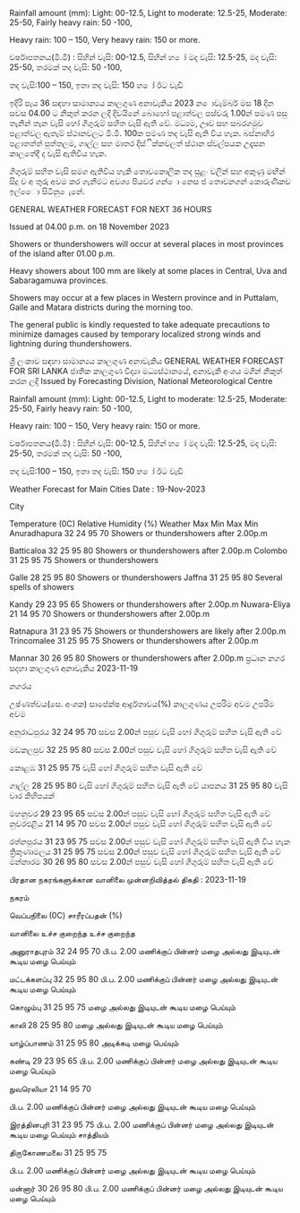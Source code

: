 Rainfall amount (mm): Light: 00-12.5, Light to moderate: 12.5-25, Moderate: 25-50, Fairly heavy rain: 50 -100,

Heavy rain: 100 – 150, Very heavy rain: 150 or more.

වර්ෂාපතනය(මි.මී) : සිහින් වැසි: 00-12.5, සිහින් හ ෝ මද වැසි: 12.5-25, මද වැසි: 25-50, තරමක් තද වැසි: 50 -100,

තද වැසි:100 – 150, ඉතා තද වැසි: 150 හ ෝ ඊට වැඩි

ඉදිරි පැය 36 සඳහා සාමාන්‍යය කාලගුණ අනාවැකිය 2023 න ොවැම්බර් මස 18 දින සවස 04.00 ට නිකුත් කරන ලදි දිවයිනේ බොහෝ පළාත්වල පස්වරු 1.00න් පමණ පසු තැනින් තැන වැසි හෝ ගිගුරුම් සහිත වැසි ඇති වේ. මධ්‍යම, ඌව සහ සබරගමුව පළාත්වල ඇතැම් ස්ථානවලට මි.මී. 100ක පමණ තද වැසි ඇති විය හැක. බස්නාහිර පළාතත්ත් පුත්තලම, ගාල්ල සහ මාතර දිස්ික්කවලත් ස්ථාන ස්වල්පයක උදෑසන කාලතේදී ද වැසි ඇතිවිය හැක.

ගිගුරුම් සහිත වැසි සමග ඇතිවිය හැකි තොවකොලික තද සුළං වලින් සහ අකුණු මඟින් සිදු ව අ තුරු අවම කර ගැනීමට අවශ්‍ය පියවර ගන් ො නෙස ජ තොවනගන් කොරුණිකව ඉල්ෙො සිටිනු ෙැනේ.

GENERAL WEATHER FORECAST FOR NEXT 36 HOURS

Issued at 04.00 p.m. on 18 November 2023

Showers or thundershowers will occur at several places in most provinces of the island after 01.00 p.m.

Heavy showers about 100 mm are likely at some places in Central, Uva and Sabaragamuwa provinces.

Showers may occur at a few places in Western province and in Puttalam, Galle and Matara districts during the morning too.

The general public is kindly requested to take adequate precautions to minimize damages caused by temporary localized strong winds and lightning during thundershowers.

ශ්‍රී ලංකාව සඳහා සාමාන්‍යය කාලගුණ අනාවැකිය GENERAL WEATHER FORECAST FOR SRI LANKA ජාතික කාලගුණ විද්‍යා මධ්‍යස්ථානයේ, අනාවැකි අංශය මගින් නිකුත් කරන ලදි Issued by Forecasting Division, National Meteorological Centre

Rainfall amount (mm): Light: 00-12.5, Light to moderate: 12.5-25, Moderate: 25-50, Fairly heavy rain: 50 -100,

Heavy rain: 100 – 150, Very heavy rain: 150 or more.

වර්ෂාපතනය(මි.මී) : සිහින් වැසි: 00-12.5, සිහින් හ ෝ මද වැසි: 12.5-25, මද වැසි: 25-50, තරමක් තද වැසි: 50 -100,

තද වැසි:100 – 150, ඉතා තද වැසි: 150 හ ෝ ඊට වැඩි

Weather Forecast for Main Cities Date : 19-Nov-2023

City

Temperature (0C) Relative Humidity (%) Weather Max Min Max Min Anuradhapura 32 24 95 70 Showers or thundershowers after 2.00p.m

Batticaloa 32 25 95 80 Showers or thundershowers after 2.00p.m Colombo 31 25 95 75 Showers or thundershowers

Galle 28 25 95 80 Showers or thundershowers Jaffna 31 25 95 80 Several spells of showers

Kandy 29 23 95 65 Showers or thundershowers after 2.00p.m Nuwara-Eliya 21 14 95 70 Showers or thundershowers after 2.00p.m

Ratnapura 31 23 95 75 Showers or thundershowers are likely after 2.00p.m Trincomalee 31 25 95 75 Showers or thundershowers after 2.00p.m

Mannar 30 26 95 80 Showers or thundershowers after 2.00p.m ප්‍රධාන නගර සදහා කාලගුණ අනාවැකිය 2023-11-19

නගරය

උෂ්ණත්වය(සෙ. අංශක) සාපේක්ෂ ආර්ද්‍රතාවය(%) කාලගුණය උපරිම අවම උපරිම අවම

අනුරාධපුරය 32 24 95 70 සවස 2.00න් පසුව වැසි හෝ ගිගුරුම් සහිත වැසි ඇති වේ

මඩකලපුව 32 25 95 80 සවස 2.00න් පසුව වැසි හෝ ගිගුරුම් සහිත වැසි ඇති වේ

කොළඹ 31 25 95 75 වැසි හෝ ගිගුරුම් සහිත වැසි ඇති වේ

ගාල්ල 28 25 95 80 වැසි හෝ ගිගුරුම් සහිත වැසි ඇති වේ යාපනය 31 25 95 80 වැසි වාර කිහිපයක්

මහනුවර 29 23 95 65 සවස 2.00න් පසුව වැසි හෝ ගිගුරුම් සහිත වැසි ඇති වේ නුවරඑළිය 21 14 95 70 සවස 2.00න් පසුව වැසි හෝ ගිගුරුම් සහිත වැසි ඇති වේ

රත්නපුරය 31 23 95 75 සවස 2.00න් පසුව වැසි හෝ ගිගුරුම් සහිත වැසි ඇති විය හැක ත්‍රිකුණාමලය 31 25 95 75 සවස 2.00න් පසුව වැසි හෝ ගිගුරුම් සහිත වැසි ඇති වේ මන්නාරම 30 26 95 80 සවස 2.00න් පසුව වැසි හෝ ගිගුරුම් සහිත වැසි ඇති වේ

பிரதான நகரங்களுக்கான வானிலை முன்னறிவித்தல் திகதி : 2023-11-19

நகரம்

வெப்பநிலை (0C) சாரீரப்பதன் (%)

வானிலை உச்ச குறைந்த உச்ச குறைந்த

அனுராதபுரம் 32 24 95 70 பி.ப. 2.00 மணிக்குப் பின்னர் மழை அல்லது இடியுடன் கூடிய மழை பெய்யும்

மட்டக்களப்பு 32 25 95 80 பி.ப. 2.00 மணிக்குப் பின்னர் மழை அல்லது இடியுடன் கூடிய மழை பெய்யும்

கொழும்பு 31 25 95 75 மழை அல்லது இடியுடன் கூடிய மழை பெய்யும்

காலி 28 25 95 80 மழை அல்லது இடியுடன் கூடிய மழை பெய்யும்

யாழ்ப்பாணம் 31 25 95 80 அடிக்கடி மழை பெய்யும்

கண்டி 29 23 95 65 பி.ப. 2.00 மணிக்குப் பின்னர் மழை அல்லது இடியுடன் கூடிய மழை பெய்யும்

நுவரெலியா 21 14 95 70

பி.ப. 2.00 மணிக்குப் பின்னர் மழை அல்லது இடியுடன் கூடிய மழை பெய்யும்

இரத்தினபுரி 31 23 95 75 பி.ப. 2.00 மணிக்குப் பின்னர் மழை அல்லது இடியுடன் கூடிய மழை பெய்யும் சாத்தியம்

திருகோணமலை 31 25 95 75

பி.ப. 2.00 மணிக்குப் பின்னர் மழை அல்லது இடியுடன் கூடிய மழை பெய்யும்

மன்னார் 30 26 95 80 பி.ப. 2.00 மணிக்குப் பின்னர் மழை அல்லது இடியுடன் கூடிய மழை பெய்யும்